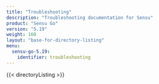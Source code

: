 ```yaml
---
title: "Troubleshooting"
description: "Troubleshooting documentation for Sensu"
product: "Sensu Go"
version: "5.19"
weight: 160
layout: "base-for-directory-listing"
menu:
  sensu-go-5.19:
    identifier: troubleshooting
---
```


{{< directoryListing >}}
